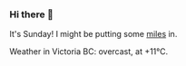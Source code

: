 ### Hi there :wave:

It's Sunday! I might be putting some [miles](https://www.strava.com/athletes/889963) in.

Weather in Victoria BC: overcast, at +11°C.
